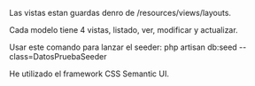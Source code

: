 Las vistas estan guardas denro de /resources/views/layouts.

Cada modelo tiene 4 vistas, listado, ver, modificar y actualizar.

Usar este comando para lanzar el seeder:
php artisan db:seed --class=DatosPruebaSeeder

He utilizado el framework CSS Semantic UI.
